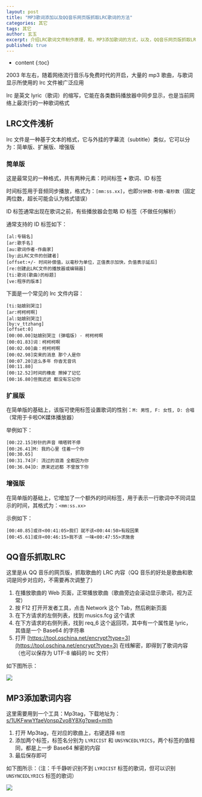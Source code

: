 ```yaml
---
layout: post
title: "MP3歌词添加以及QQ音乐网页版抓取LRC歌词的方法"
categories: 其它
tags: 其它
author: 玄玉
excerpt: 介绍LRC歌词文件制作原理，和，MP3添加歌词的方式，以及，QQ音乐网页版抓取LRC歌词的方法。
published: true
---
```


* content
{:toc}


2003 年左右，随着网络流行音乐与免费时代的开启，大量的 mp3 歌曲，与歌词显示所使用的 lrc 文件被广泛应用

lrc 是英文 lyric（歌词）的缩写，它能在各类数码播放器中同步显示，也是当前网络上最流行的一种歌词格式

## LRC文件浅析

lrc 文件是一种基于文本的格式，它与外挂的字幕流（subtitle）类似，它可以分为：简单版、扩展版、增强版

### 简单版

这是最常见的一种格式，共有两种元素：时间标签 **+** 歌词、ID 标签

时间标签用于音频同步播放，格式为：`[mm:ss.xx]`，也即`分钟数-秒数-毫秒数`（固定两位数，超长可能会认为格式错误）

ID 标签通常出现在歌词之前，有些播放器会忽略 ID 标签（不做任何解析）

通常支持的 ID 标签如下：

```
[al:专辑名]
[ar:歌手名]
[au:歌词作者-作曲家]
[by:此LRC文件的创建者]
[offset:+/- 时间补偿值，以毫秒为单位，正值表示加快，负值表示延后] 
[re:创建此LRC文件的播放器或编辑器]
[ti:歌词(歌曲)的标题]
[ve:程序的版本]
```

下面是一个常见的 lrc 文件内容：

```
[ti:姑娘别哭泣]
[ar:柯柯柯啊]
[al:姑娘别哭泣]
[by:v_ttzhang]
[offset:0]
[00:00.00]姑娘别哭泣 (弹唱版) - 柯柯柯啊
[00:01.83]词：柯柯柯啊
[00:02.00]曲：柯柯柯啊
[00:02.98]突来的消息 那个人是你
[00:07.20]这么多年 你杳无音讯
[00:11.80]
[00:12.52]时间的橡皮 擦掉了记忆
[00:16.80]但我迟迟 都没有忘记你
```

### 扩展版

在简单版的基础上，该版可使用标签设置歌词的性别：`M: 男性, F: 女性, D: 合唱`（常用于卡啦OK媒体播放器）

举例如下：

```
[00:22.15]秒针的声音 嘀嗒转不停
[00:26.41]M: 我的心里 住着一个你
[00:30.65]
[00:31.74]F: 流过的泪滴 全都因为你
[00:36.04]D: 原来迟迟都 不曾放下你
```

### 增强版

在简单版的基础上，它增加了一个额外的时间标签，用于表示一行歌词中不同词显示的时间，其格式为：`<mm:ss.xx>`

示例如下：

```
[00:40.85]或许<00:41:05>我们 就不该<00:44:50>有段因果
[00:45.61]或许<00:46:15>我不该 一味<00:47:55>求施舍
```

## QQ音乐抓取LRC

这里是从 QQ 音乐的网页版，抓取歌曲的 LRC 内容（QQ 音乐的好处是歌曲和歌词是同步对应的，不需要再次调整了）

1. 在播放歌曲的 Web 页面，正常播放歌曲（歌曲旁边会滚动显示歌词，视为正常）
2. 按 F12 打开开发者工具，点击 Network 这个 Tab，然后刷新页面
3. 在下方请求的左侧列表，找到 musics.fcg 这个请求
4. 在下方请求的右侧列表，找到 req_6 这个返回项，其中有一个属性是 lyric，其值是一个 Base64 的字符串
5. 打开 [https://tool.oschina.net/encrypt?type=3](https://tool.oschina.net/encrypt?type=3) 在线解密，即得到了歌词内容（也可以保存为 UTF-8 编码的 lrc 文件）

如下图所示：

![](https://gcore.jsdelivr.net/gh/jadyer/mydata/img/blog/2023/2023-11-24-mp3-lyric-01.png)

## MP3添加歌词内容

这里需要用到一个工具：Mp3tag，下载地址为：[s/1UKFwwYfaeVonspZvo8Y8Xg?pwd=mith](https://pan.baidu.com/s/1UKFwwYfaeVonspZvo8Y8Xg?pwd=mith)

1. 打开 Mp3tag，在对应的歌曲上，右键选择 `标签`
2. 添加两个标签，标签名分别为 `LYRICIST` 和 `UNSYNCEDLYRICS`，两个标签的值相同，都是上一步 Base64 解密的内容
3. 最后保存即可

如下图所示：（注：千千静听识别不到 `LYRICIST` 标签的歌词，但可以识别 `UNSYNCEDLYRICS` 标签的歌词）

![](https://gcore.jsdelivr.net/gh/jadyer/mydata/img/blog/2023/2023-11-24-mp3-lyric-02.png)